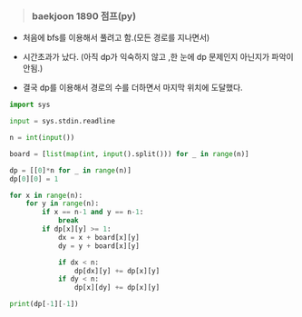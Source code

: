 >### baekjoon 1890 점프(py)   

- 처음에 bfs를 이용해서 풀려고 함.(모든 경로를 지나면서)    

- 시간초과가 났다. (아직 dp가 익숙하지 않고 ,한 눈에 dp 문제인지 아닌지가 파악이 안됨.)   

- 결국 dp를 이용해서 경로의 수를 더하면서 마지막 위치에 도달했다.   

```py
import sys

input = sys.stdin.readline

n = int(input())

board = [list(map(int, input().split())) for _ in range(n)]

dp = [[0]*n for _ in range(n)]
dp[0][0] = 1

for x in range(n):
    for y in range(n):
        if x == n-1 and y == n-1:
            break
        if dp[x][y] >= 1:
            dx = x + board[x][y]
            dy = y + board[x][y]

            if dx < n:
                dp[dx][y] += dp[x][y]
            if dy < n:
                dp[x][dy] += dp[x][y]

print(dp[-1][-1])

```